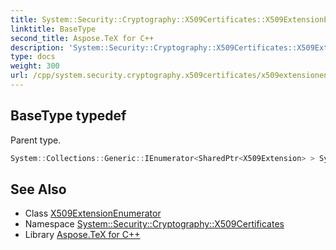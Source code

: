 ```yaml
---
title: System::Security::Cryptography::X509Certificates::X509ExtensionEnumerator::BaseType typedef
linktitle: BaseType
second_title: Aspose.TeX for C++
description: 'System::Security::Cryptography::X509Certificates::X509ExtensionEnumerator::BaseType typedef. Parent type in C++.'
type: docs
weight: 300
url: /cpp/system.security.cryptography.x509certificates/x509extensionenumerator/basetype/
---
```

## BaseType typedef


Parent type.

```cpp
System::Collections::Generic::IEnumerator<SharedPtr<X509Extension> > System::Security::Cryptography::X509Certificates::X509ExtensionEnumerator::BaseType
```

## See Also

* Class [X509ExtensionEnumerator](../)
* Namespace [System::Security::Cryptography::X509Certificates](../../)
* Library [Aspose.TeX for C++](../../../)

